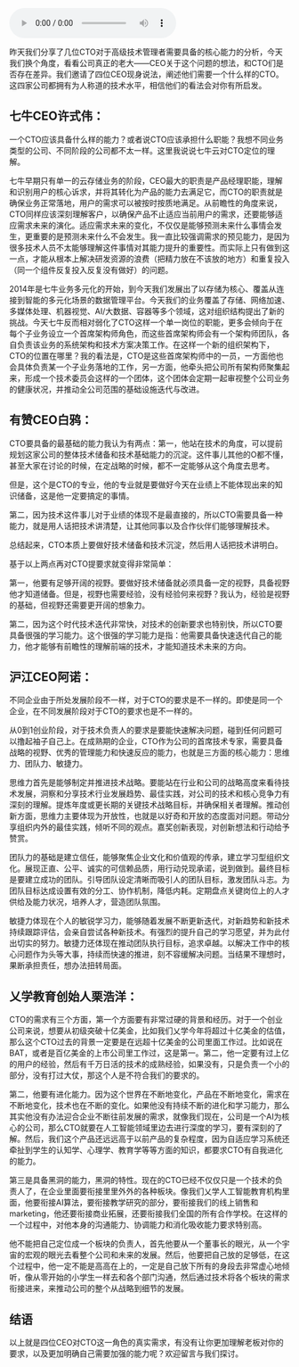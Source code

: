 <audio title="第3讲 _ CEO实话实说：我需要这样的CTO" src="https://static001.geekbang.org/resource/audio/63/22/636a7b55289036f41b160ccf03dc7e22.mp3" controls="controls"></audio> 
<p>昨天我们分享了几位CTO对于高级技术管理者需要具备的核心能力的分析，今天我们换个角度，看看公司真正的老大——CEO关于这个问题的想法，和CTO们是否存在差异。我们邀请了四位CEO现身说法，阐述他们需要一个什么样的CTO。这四家公司都拥有为人称道的技术水平，相信他们的看法会对你有所启发。</p>
<h2>七牛CEO许式伟：</h2>
<p>一个CTO应该具备什么样的能力？或者说CTO应该承担什么职能？我想不同业务类型的公司、不同阶段的公司都不太一样。这里我说说七牛云对CTO定位的理解。</p>
<p>七牛早期只有单一的云存储业务的阶段，CEO最大的职责是产品经理职能，理解和识别用户的核心诉求，并将其转化为产品的能力去满足它，而CTO的职责就是确保业务正常落地，用户的需求可以被按时按质地满足。从前瞻性的角度来说，CTO同样应该深刻理解客户，以确保产品不止适应当前用户的需求，还要能够适应需求未来的演化。适应需求未来的变化，不仅仅是能够预测未来什么事情会发生，更重要的是预测未来什么不会发生。我一直比较强调需求的预见能力，是因为很多技术人员不太能够理解这件事情对其能力提升的重要性。而实际上只有做到这一点，才能从根本上解决研发资源的浪费（把精力放在不该放的地方）和重复投入（同一个组件反复投入反复没有做好）的问题。</p>
<p>2014年是七牛业务多元化的开始，到今天我们发展出了以存储为核心、覆盖从连接到智能的多元化场景的数据管理平台。今天我们的业务覆盖了存储、网络加速、多媒体处理、机器视觉、AI/大数据、容器等多个领域，这对组织结构提出了新的挑战。今天七牛反而相对弱化了CTO这样一个单一岗位的职能，更多会倾向于在每个子业务设立一个首席架构师角色，而这些首席架构师会有一个架构师团队，各自负责该业务的系统架构和技术方案决策工作。在这样一个新的组织架构下，CTO的位置在哪里？我的看法是，CTO是这些首席架构师中的一员，一方面他也会具体负责某一个子业务落地的工作，另一方面，他牵头把公司所有架构师聚集起来，形成一个技术委员会这样的一个团体，这个团体会定期一起审视整个公司业务的健康状况，并推动全公司范围的基础设施迭代与改进。</p>
<h2>有赞CEO白鸦：</h2>
<p>CTO要具备的最基础的能力我认为有两点：第一，他站在技术的角度，可以提前规划这家公司的整体技术储备和技术基础能力的沉淀。这件事儿其他的O都不懂，甚至大家在讨论的时候，在定战略的时候，都不一定能够从这个角度去思考。</p>
<p>但是，这个是CTO的专业，他的专业就是要做好今天在业绩上不能体现出来的知识储备，这是他一定要搞定的事情。</p>
<p>第二，因为技术这件事儿对于业绩的体现不是最直接的，所以CTO需要具备一种能力，就是用人话把技术讲清楚，让其他同事以及合作伙伴们能够理解技术。</p>
<p>总结起来，CTO本质上要做好技术储备和技术沉淀，然后用人话把技术讲明白。</p>
<p>基于以上两点再对CTO提要求就变得非常简单：</p>
<p>第一，他要有足够开阔的视野。要做好技术储备就必须具备一定的视野，具备视野他才知道储备。但是，视野也需要经验，没有经验何来视野？我认为，经验是视野的基础，但视野还需要更开阔的想象力。</p>
<p>第二，因为这个时代技术迭代非常快，对技术的创新要求也特别快，所以CTO要具备很强的学习能力。这个很强的学习能力是指：他需要具备快速迭代自己的能力，他才能够有前瞻性的理解前端的技术，才能知道技术未来的方向。</p>
<!-- [[[read_end]]] -->
<h2>沪江CEO阿诺：</h2>
<p>不同企业由于所处发展阶段不一样，对于CTO的要求是不一样的。即使是同一个企业，在不同发展阶段对于CTO的要求也是不一样的。</p>
<p>从0到1创业阶段，对于技术负责人的要求是要能快速解决问题，碰到任何问题可以撸起袖子自己上。在成熟期的企业，CTO作为公司的首席技术专家，需要具备战略的视野、优秀的管理能力和快速反应的能力，也就是三方面的核心能力：思维力、团队力、敏捷力。</p>
<p>思维力首先是能够制定并推进技术战略。要能站在行业和公司的战略高度来看待技术发展，洞察和分享技术行业发展趋势、最佳实践，对公司的技术和核心竞争力有深刻的理解。提炼年度或更长期的关键技术战略目标，并确保相关者理解。推动创新方面，思维力主要体现为开放性，也就是以好奇和开放的态度面对问题。带动分享组织内外的最佳实践，倾听不同的观点。嘉奖创新表现，对创新想法和行动给予赞赏。</p>
<p>团队力的基础是建立信任，能够聚焦企业文化和价值观的传承，建立学习型组织文化。展现正直、公平、诚实的可信赖品质，用行动兑现承诺，说到做到。最终目标是要建立成功的团队。引导团队设定清晰而吸引人的团队目标，激发团队斗志。为团队目标达成设置有效的分工、协作机制，降低内耗。定期盘点关键岗位上的人才供给及能力状况，培养人才，营造团队氛围。</p>
<p>敏捷力体现在个人的敏锐学习力，能够随着发展不断更新迭代，对新趋势和新技术持续跟踪评估，会亲自尝试各种新技术。有强烈的提升自己的学习愿望，并为此付出切实的努力。敏捷力还体现在推动团队执行目标，追求卓越。以解决工作中的核心问题作为头等大事，持续而快速的推进，刻不容缓解决问题。当结果不理想时，果断承担责任，想办法扭转局面。</p>
<h2>乂学教育创始人栗浩洋：</h2>
<p>CTO的需求有三个方面，第一个方面要有非常过硬的背景和经历。对于一个创业公司来说，想要从初级突破十亿美金，比如我们乂学今年将超过十亿美金的估值，那么这个CTO过去的背景一定要是在远超十亿美金的公司里面工作过。比如说在BAT，或者是百亿美金的上市公司里工作过，这是第一。第二，他一定要有过上亿的用户的经验，然后有千万日活的技术的成熟经验，如果没有，只是负责一个小的部分，没有打过大仗，那这个人是不符合我们的要求的。</p>
<p>第二，他要有进化能力。因为这个世界在不断地变化，产品在不断地变化，需求在不断地变化，技术也在不断的变化。如果他没有持续不断的进化和学习能力，那么其实他没有办法迎合企业不断往前发展的需求，就像我们现在，公司是一个AI为核心的公司，那么CTO就要在人工智能领域里边去进行深度的学习，要有深刻的了解。然后，我们这个产品还远远高于以前产品的复杂程度，因为自适应学习系统还牵扯到学生的认知学、心理学、教育学等等方面的知识，都要求CTO有自我进化的能力。</p>
<p>第三是具备黑洞的能力，黑洞的特性。现在的CTO已经不仅仅只是一个技术的负责人了，在企业里面要衔接里里外外的各种板块。像我们乂学人工智能教育机构里面，他要衔接AI算法，要衔接教学研究的部分，要衔接我们的线上销售和marketing，他还要衔接商业拓展，还要衔接我们全国的所有合作学校。在这样的一个过程中，对他本身的沟通能力、协调能力和消化吸收能力要求特别高。</p>
<p>他不能把自己定位成一个板块的负责人，首先他要从一个董事长的眼光，从一个宇宙的宏观的眼光去看整个公司和未来的发展。然后，他要把自己放的足够低，在这个过程中，他一定不能是高高在上的，一定是自己放下所有的身段去非常虚心地倾听，像从零开始的小学生一样去和各个部门沟通，然后通过技术将各个板块的需求衔接进来，来推动公司的整个从战略到细节的发展。</p>
<h2>结语</h2>
<p>以上就是四位CEO对CTO这一角色的真实需求，有没有让你更加理解老板对你的要求，以及更加明确自己需要加强的能力呢？欢迎留言与我们探讨。</p>
<p></p>
